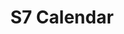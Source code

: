 ---
title: S7 Calendar
redirect_to: https://calendar.google.com/calendar/u/0?cid=Y19rM24yaG5rZGt0Nmk1M3RyNXA3aWFpdTJ1OEBncm91cC5jYWxlbmRhci5nb29nbGUuY29t
redirect_from: 
  - /S7Calendar2223
  - /s7calendar2223
---
